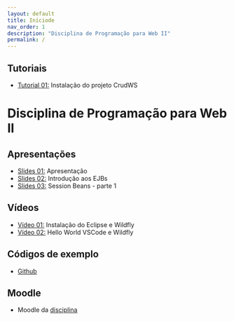 ```yaml
---
layout: default
title: Iníciode
nav_order: 1
description: "Disciplina de Programação para Web II"
permalink: /
---
```


## Tutoriais

* [Tutorial 01:](tutorials/crudws.md) Instalação do projeto CrudWS

# Disciplina de Programação para Web II

## Apresentações

* [Slides 01:](https://moodle.poa.ifrs.edu.br/course/view.php?id=5778) Apresentação
* [Slides 02:](slides/02-introdução/index.html) Introdução aos EJBs
* [Slides 03:](slides/03-session-beans-01/index.html) Session Beans - parte 1

## Vídeos

* [Vídeo 01:](https://youtu.be/MkjzEuSleso) Instalação do Eclipse e Wildfly
* [Vídeo 02:](https://youtu.be/aOAHTI4YAAI) Hello World VSCode e Wildfly

## Códigos de exemplo

* [Github](https://github.com/rodrigoprestesmachado/pw2)

## Moodle

* Moodle da [disciplina](https://moodle.poa.ifrs.edu.br/course/view.php?id=5778)